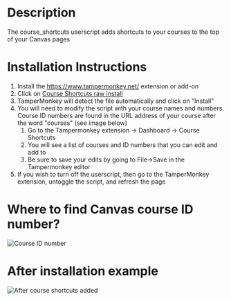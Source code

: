 # Description
The course_shortcuts userscript adds shortcuts to your courses to the top of your Canvas pages

# Installation Instructions
1. Install the https://www.tampermonkey.net/ extension or add-on
2. Click on [Course Shortcuts raw install](https://github.com/paulbui/canvas-tweaks/raw/master/course_shortcuts/course_shortcuts.user.js)
3. TamperMonkey will detect the file automatically and click on "Install"
4. You will need to modify the script with your course names and numbers. Course ID numbers are found in the URL address of your course after the word "courses" (see image below)
    1. Go to the Tampermonkey extension -> Dashboard -> Course Shortcuts
    2. You will see a list of courses and ID numbers that you can edit and add to
    3. Be sure to save your edits by going to File->Save in the Tampermonkey editor
5. If you wish to turn off the userscript, then go to the TamperMonkey extension, untoggle the script, and refresh the page

# Where to find Canvas course ID number?
![Course ID number](https://raw.githubusercontent.com/paulbui/canvas-tweaks/master/course_shortcuts/img/courseIDnum.png)

# After installation example
![After course shortcuts added](https://raw.githubusercontent.com/paulbui/canvas-tweaks/master/course_shortcuts/img/courseShortcutsAdded.png)
